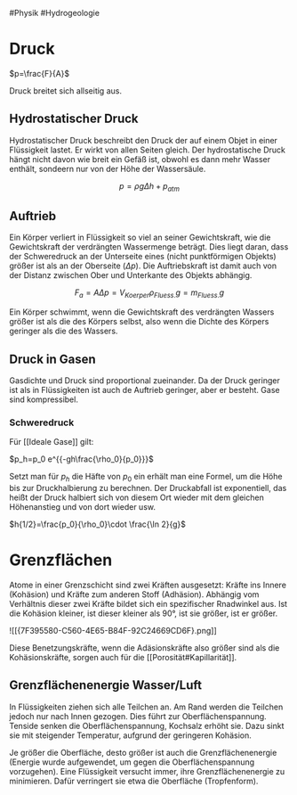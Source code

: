 #Physik #Hydrogeologie 

# Druck

$p=\frac{F}{A}$

Druck breitet sich allseitig aus.

## Hydrostatischer Druck

Hydrostatischer Druck beschreibt den Druck der auf einem Objet in einer Flüssigkeit lastet. Er wirkt von allen Seiten gleich. Der hydrostatische Druck hängt nicht davon wie breit ein Gefäß ist, obwohl es dann mehr Wasser enthält, sondeern nur von der Höhe der Wassersäule.

$$
p=\rho g\Delta h + p_{atm}
$$

## Auftrieb

Ein Körper verliert in Flüssigkeit so viel an seiner Gewichtskraft, wie die Gewichtskraft der verdrängten Wassermenge beträgt. Dies liegt daran, dass der Schweredruck an der Unterseite eines (nicht punktförmigen Objekts) größer ist als an der Oberseite ($\Delta p$). 
Die Auftriebskraft ist damit auch von der Distanz zwischen Ober und Unterkante des Objekts abhängig.

$$
F_a=A\Delta p=V_{Koerper}\rho_{Fluess.}g=m_{Fluess.}g
$$

Ein Körper schwimmt, wenn die Gewichtskraft des verdrängten Wassers größer ist als die des Körpers selbst, also wenn die Dichte des Körpers geringer als die des Wassers.

## Druck in Gasen

Gasdichte und Druck sind proportional zueinander. Da der Druck geringer ist als in Flüssigkeiten ist auch de Auftrieb geringer, aber er besteht. Gase sind kompressibel.

### Schweredruck

Für [[Ideale Gase]] gilt: 

$p_h=p_0 e^{{-gh\frac{\rho_0}{p_0}}}$

Setzt man für $p_h$ die Häfte von $p_0$ ein erhält man eine Formel, um die Höhe bis zur Druckhalbierung zu berechnen. Der Druckabfall ist exponentiell, das heißt der Druck halbiert sich von diesem Ort wieder mit dem gleichen Höhenanstieg und von dort wieder usw.

$h{1/2}=\frac{p_0}{\rho_0}\cdot \frac{\ln 2}{g}$

# Grenzflächen

Atome in einer Grenzschicht sind zwei Kräften ausgesetzt: Kräfte ins Innere (Kohäsion) und Kräfte zum anderen Stoff (Adhäsion). Abhängig vom Verhältnis dieser zwei Kräfte bildet sich ein spezifischer Rnadwinkel aus. Ist die Kohäsion kleiner, ist dieser kleiner als 90°, ist sie größer, ist er größer.

![[{7F395580-C560-4E65-B84F-92C24669CD6F}.png]]

Diese Benetzungskräfte, wenn die Adäsionskräfte also größer sind als die Kohäsionskräfte, sorgen auch für die [[Porosität#Kapillarität]]. 

## Grenzflächenenergie Wasser/Luft

In Flüssigkeiten ziehen sich alle Teilchen an. Am Rand werden die Teilchen jedoch nur nach Innen gezogen. Dies führt zur Oberflächenspannung. Tenside senken die Oberflächenspannung, Kochsalz erhöht sie. Dazu sinkt sie mit steigender Temperatur, aufgrund der geringeren Kohäsion. 

Je größer die Oberfläche, desto größer ist auch die Grenzflächenenergie (Energie wurde aufgewendet, um gegen die Oberflächenspannung vorzugehen). Eine Flüssigkeit versucht immer, ihre Grenzflächenenergie zu minimieren. Dafür verringert sie etwa die Oberfläche (Tropfenform).

